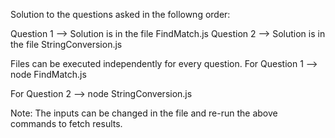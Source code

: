 Solution to the questions asked in the followng order:

Question 1 --> Solution is in the file FindMatch.js
Question 2 --> Solution is in the file StringConversion.js

Files can be executed independently for every question.
For Question 1 --> 
	node FindMatch.js

For Question 2 -->
	node StringConversion.js

Note: The inputs can be changed in the file and re-run the above commands to fetch results.

